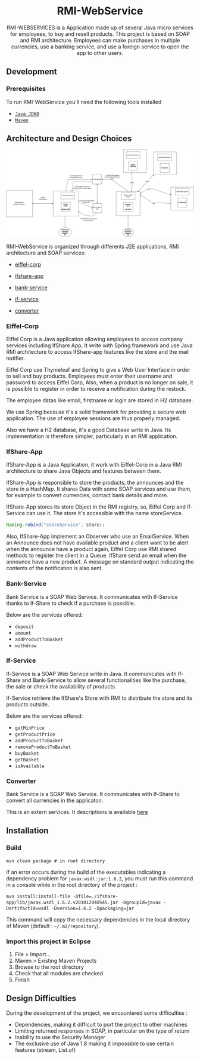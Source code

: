<h1 align="center"> RMI-WebService</h1>

<p align="center">
RMI-WEBSERVICES is a Application made up of several Java micro services for employees, to buy and resell products. This project is based on SOAP and RMI architecture. 
Employees can make purchases in multiple currencies, use a banking service, and use a foreign service to open the app to other users.
</p>


## Development

### Prerequisites

To run RMI-WebService you'll need the following tools installed

- [`Java JDK8`](https://www.oracle.com/fr/java/technologies/javase/javase8-archive-downloads.html)
- [`Maven`](https://maven.apache.org/)


## Architecture and Design Choices

<img src="./global_project_architecture.jpeg" alt="Development architecture" width="620px" />

RMI-WebService is organized through differents J2E applications, RMI architecture and SOAP services:

- [eiffel-corp](https://github.com/mbouazza-dev/RMI-WebService/tree/main/eiffel-corp)

- [ifshare-app](https://github.com/mbouazza-dev/RMI-WebService/tree/main/ifshare-app)

- [bank-service](https://github.com/mbouazza-dev/RMI-WebService/tree/main/bank-service)

- [if-service](https://github.com/mbouazza-dev/RMI-WebService/tree/main/if-service)

- [converter](http://webservices.currencysystem.com/currencyserver/)



### Eiffel-Corp 

Eiffel Corp is a Java application allowing employees to access company services including IfShare App.
It write with Spring framework and use Java RMI architecture to access IfShare-app features like the store and the mail notifier. 

Eiffel Corp use Thymeleaf and Spring to give a Web User Interface in order to sell and buy products. Employees must enter their username and password to access Eiffel Corp, Also, when a product is no longer on sale, it is possible to register in order to receive a notification during the restock.

The employee datas like email, firstname or login are stored in H2 database.

We use Spring because it's a solid framework for providing a secure web application. The use of employee sessions are thus properly managed. 

Also we have a H2 database, it's a good Database write in Java. Its implementation is therefore simpler, particularly in an RMI application.


### IfShare-App

IfShare-App is a Java Application, it work with Eiffel-Corp in a Java RMI architecture to share Java Objects and features between them.

IfShare-App is responsible to store the products, the announces and the store in a HashMap. 
It shares Data with some SOAP services and use them, for example to convert currencies, contact bank details and more.

IfShare-App stores its store Object in the RMI registry, so, Eiffel Corp and If-Service can use it.
The store it's accessible with the name storeService.

```Java
Naming.rebind("storeService", store);
```

Also, IfShare-App implement an Observer who use an EmailService. 
When an Announce does not have available product and a client want to be alert when the announce have a product again, Eiffel Corp use RMI shared methods to register the client in a Queue. IfShare send an email when the announce have a new product. 
A message on standard output indicating the contents of the notification is also sent.

### Bank-Service

Bank Service is a SOAP Web Service. It communicates with If-Service thanks to If-Share to check if a purchase is possible.

Below are the services offered:

- ```deposit```
- ```amount```
- ```addProductToBasket```
- ```withdraw```

### If-Service

If-Service is a SOAP Web Service write in Java. 
It communicates with If-Share and Bank-Service to allow several functionalities like the purchase, the sale
or check the availability of products.

If-Service retrieve the IfShare's Store with RMI to distribute the store and its products outside. 

Below are the services offered:

- ```getMinPrice```
- ```getProductPrice```
- ```addProductToBasket```
- ```removeProductToBasket```
- ```buyBasket```
- ```getBasket```
-  ```isAvailable```


### Converter

Bank Service is a SOAP Web Service. It communicates with  If-Share to convert all currencies in the applicaton.

This is an extern services. It descriptions is available [here](https://currencysystem.com/kb/17-110)

## Installation

### Build

```shell
mvn clean package # in root directory
```

If an error occurs during the build of the executables indicating a dependency problem for `javax:wsdl:jar:1.6.2`, you must run this command in a console while in the root directory of the project : 

```shell
mvn install:install-file -Dfile=./ifshare-app/lib/javax.wsdl_1.6.2.v201012040545.jar -DgroupId=javax -DartifactId=wsdl -Dversion=1.6.2 -Dpackaging=jar
```

This command will copy the necessary dependencies in the local directory of Maven (default : `~/.m2/repository`).

### Import this project in Eclipse

1. File > Import...
2. Maven > Existing Maven Projects
3. Browse to the root directory
4. Check that all modules are checked
5. Finish


## Design Difficulties

During the development of the project, we encountered some difficulties :
- Dependencies, making it difficult to port the project to other machines
- Limiting returned responses in SOAP, in particular on the type of return
- Inability to use the Security Manager
- The exclusive use of Java 1.8 making it impossible to use certain features (stream, List.of)
